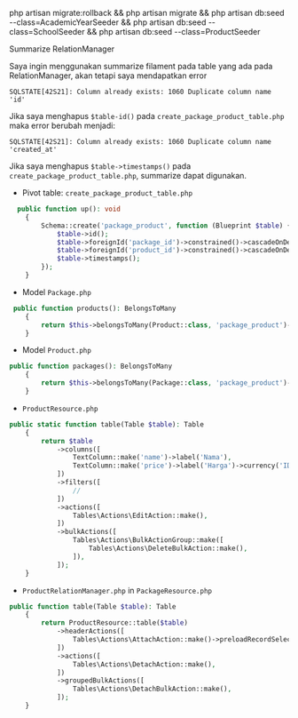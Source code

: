php artisan migrate:rollback && php artisan migrate && php artisan db:seed --class=AcademicYearSeeder && php artisan db:seed --class=SchoolSeeder && php artisan db:seed --class=ProductSeeder

Summarize RelationManager

Saya ingin menggunakan summarize filament pada table yang ada pada RelationManager, akan tetapi saya mendapatkan error 
```error
SQLSTATE[42S21]: Column already exists: 1060 Duplicate column name 'id'
```
Jika saya menghapus `$table-id()` pada `create_package_product_table.php` maka error berubah menjadi:
```error
SQLSTATE[42S21]: Column already exists: 1060 Duplicate column name 'created_at'
```
Jika saya menghapus `$table->timestamps()` pada `create_package_product_table.php`, summarize dapat digunakan.


- Pivot table: `create_package_product_table.php`
```php
  public function up(): void
    {
        Schema::create('package_product', function (Blueprint $table) {
            $table->id();
            $table->foreignId('package_id')->constrained()->cascadeOnDelete();
            $table->foreignId('product_id')->constrained()->cascadeOnDelete();
            $table->timestamps();
        });
    }
```

- Model `Package.php`
```php
 public function products(): BelongsToMany
    {
        return $this->belongsToMany(Product::class, 'package_product')->withPivot('id')->withTimestamps();
    }
```

- Model `Product.php`
```php
public function packages(): BelongsToMany
    {
        return $this->belongsToMany(Package::class, 'package_product')->withPivot('id')->withTimestamps();
    }
```

- `ProductResource.php`
```php
public static function table(Table $table): Table
    {
        return $table
            ->columns([
                TextColumn::make('name')->label('Nama'),
                TextColumn::make('price')->label('Harga')->currency('IDR', true)->summarize(Sum::make()),
            ])
            ->filters([
                //
            ])
            ->actions([
                Tables\Actions\EditAction::make(),
            ])
            ->bulkActions([
                Tables\Actions\BulkActionGroup::make([
                    Tables\Actions\DeleteBulkAction::make(),
                ]),
            ]);
    }
```

- `ProductRelationManager.php` in `PackageResource.php`
```php
public function table(Table $table): Table
    {
        return ProductResource::table($table)
            ->headerActions([
                Tables\Actions\AttachAction::make()->preloadRecordSelect(),
            ])
            ->actions([
                Tables\Actions\DetachAction::make(),
            ])
            ->groupedBulkActions([
                Tables\Actions\DetachBulkAction::make(),
            ]);
    }
```